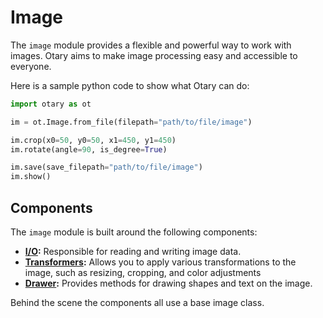# Image

The `image` module provides a flexible and powerful way to work with images.
Otary aims to make image processing easy and accessible to everyone.

Here is a sample python code to show what Otary can do:

```python
import otary as ot

im = ot.Image.from_file(filepath="path/to/file/image")

im.crop(x0=50, y0=50, x1=450, y1=450)
im.rotate(angle=90, is_degree=True)

im.save(save_filepath="path/to/file/image")
im.show()
```

## Components

The `image` module is built around the following components:

- **[I/O](io):** Responsible for reading and writing image data.
- **[Transformers](transformers):** Allows you to apply various transformations to the image, such as resizing, cropping, and color adjustments
- **[Drawer](drawer):** Provides methods for drawing shapes and text on the image.

Behind the scene the components all use a base image class.
